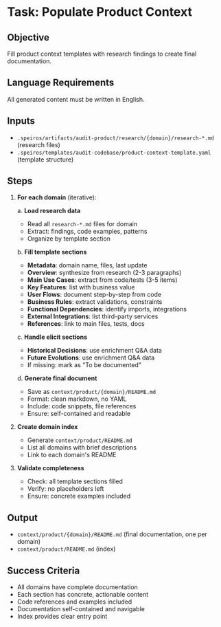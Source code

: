 # Task: Populate Product Context

## Objective

Fill product context templates with research findings to create final documentation.

## Language Requirements

All generated content must be written in English.

## Inputs

- `.speiros/artifacts/audit-product/research/{domain}/research-*.md` (research files)
- `.speiros/templates/audit-codebase/product-context-template.yaml` (template structure)

## Steps

1. **For each domain** (iterative):

   a. **Load research data**
   - Read all `research-*.md` files for domain
   - Extract: findings, code examples, patterns
   - Organize by template section

   b. **Fill template sections**
   - **Metadata**: domain name, files, last update
   - **Overview**: synthesize from research (2-3 paragraphs)
   - **Main Use Cases**: extract from code/tests (3-5 items)
   - **Key Features**: list with business value
   - **User Flows**: document step-by-step from code
   - **Business Rules**: extract validations, constraints
   - **Functional Dependencies**: identify imports, integrations
   - **External Integrations**: list third-party services
   - **References**: link to main files, tests, docs

   c. **Handle elicit sections**
   - **Historical Decisions**: use enrichment Q&A data
   - **Future Evolutions**: use enrichment Q&A data
   - If missing: mark as "To be documented"

   d. **Generate final document**
   - Save as `context/product/{domain}/README.md`
   - Format: clean markdown, no YAML
   - Include: code snippets, file references
   - Ensure: self-contained and readable

2. **Create domain index**
   - Generate `context/product/README.md`
   - List all domains with brief descriptions
   - Link to each domain's README

3. **Validate completeness**
   - Check: all template sections filled
   - Verify: no placeholders left
   - Ensure: concrete examples included

## Output

- `context/product/{domain}/README.md` (final documentation, one per domain)
- `context/product/README.md` (index)

## Success Criteria

- All domains have complete documentation
- Each section has concrete, actionable content
- Code references and examples included
- Documentation self-contained and navigable
- Index provides clear entry point
